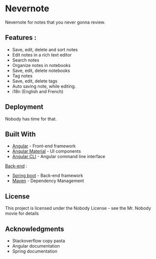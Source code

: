 # Nevernote

Nevernote for notes that you never gonna review.

## Features :

* Save, edit, delete and sort notes
* Edit notes in a rich text editor
* Search notes
* Organize notes in notebooks
* Save, edit, delete notebooks
* Tag notes 
* Save, edit, delete tags
* Auto saving note, while editing.
* i18n (English and French)


## Deployment

Nobody has time for that.

## Built With

* [Angular](https://angular.io/) - Front-end framework
* [Angular Material](https://material.angular.io/components/categories) - UI components
* [Angular CLI](https://cli.angular.io/) - Angular command line interface

[Back-end](https://github.com/ZenRadLad/Nevernote-Api) :
* [Spring boot](https://spring.io/projects/spring-boot) - Back-end framework 
* [Maven](https://maven.apache.org/) - Dependency Management


## License

This project is licensed under the Nobody License - see the Mr. Nobody movie for details

## Acknowledgments

* Stackoverflow copy pasta
* Angular documentation
* Spring documentation
